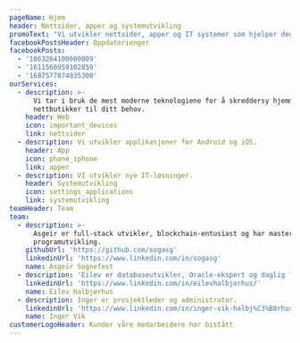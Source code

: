 ```yaml
---
pageName: Hjem
header: Nettsider, apper og systemutvikling
promoText: "Vi utvikler nettsider, apper og IT systemer som hjelper deg å få flere kunder og gjør hverdagen din enklere"
facebookPostsHeader: Oppdaterienger
facebookPosts:
  - '1863264100600009'
  - '1611568959102859'
  - '1687577874835300'
ourServices:
  - description: >-
      Vi tar i bruk de mest moderne teknologiene for å skreddersy hjemmesider/nettsider og
      nettbutikker til ditt behov.
    header: Web
    icon: important_devices
    link: nettsider
  - description: Vi utvikler applikasjoner for Android og iOS.
    header: App
    icon: phone_iphone
    link: apper
  - description: VI utvikler nye IT-løsninger.
    header: Systemutvikling
    icon: settings_applications
    link: systemutvikling
teamHeader: Team
team:
  - description: >-
      Asgeir er full-stack utvikler, blockchain-entusiast og har mastergrad i
      programutvikling.
    githubUrl: 'https://github.com/sogasg'
    linkedinUrl: 'https://www.linkedin.com/in/sogasg'
    name: Asgeir Sognefest
  - description: 'Eilev er databaseutvikler, Oracle-ekspert og daglig leder.'
    linkedinUrl: 'https://www.linkedin.com/in/eilevhalbjorhus/'
    name: Eilev Halbjørhus
  - description: Inger er prosjektleder og administrator.
    linkedinUrl: 'https://www.linkedin.com/in/inger-vik-halbj%C3%B8rhus-99713939/?ppe=1'
    name: Inger Vik
customerLogoHeader: Kunder våre medarbeidere har bistått
---
```

